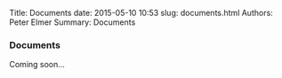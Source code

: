 Title: Documents
date: 2015-05-10 10:53
slug: documents.html
Authors: Peter Elmer
Summary: Documents


### Documents

Coming soon...


